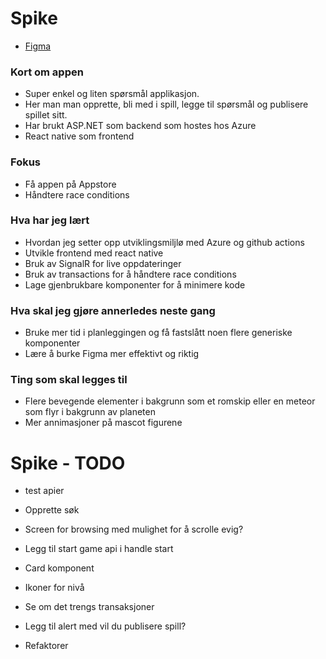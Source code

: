 # Spike

- [Figma](https://www.figma.com/file/oBgpl8HkiowbkUFe6HchFL/Untitled?node-id=0%3A1&mode=dev)

### Kort om appen

- Super enkel og liten spørsmål applikasjon.
- Her man man opprette, bli med i spill, legge til spørsmål og publisere spillet sitt.
- Har brukt ASP.NET som backend som hostes hos Azure
- React native som frontend

### Fokus

- Få appen på Appstore
- Håndtere race conditions

### Hva har jeg lært

- Hvordan jeg setter opp utviklingsmiljlø med Azure og github actions
- Utvikle frontend med react native
- Bruk av SignalR for live oppdateringer
- Bruk av transactions for å håndtere race conditions
- Lage gjenbrukbare komponenter for å minimere kode

### Hva skal jeg gjøre annerledes neste gang

- Bruke mer tid i planleggingen og få fastslått noen flere generiske komponenter
- Lære å burke Figma mer effektivt og riktig

### Ting som skal legges til

- Flere bevegende elementer i bakgrunn som et romskip eller en meteor som flyr i bakgrunn av planeten
- Mer annimasjoner på mascot figurene

# Spike - TODO

- test apier
- Opprette søk
- Screen for browsing med mulighet for å scrolle evig?

- Legg til start game api i handle start
- Card komponent
- Ikoner for nivå
- Se om det trengs transaksjoner
- Legg til alert med vil du publisere spill?

- Refaktorer
